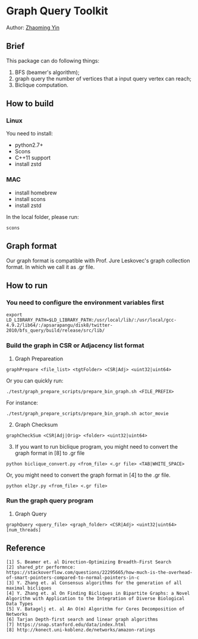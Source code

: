 # Graph Query Toolkit  
Author: [Zhaoming Yin](https://stplaydog.github.io/)  
  
## Brief  
This package can do following things:

1) BFS (beamer's algorithm);
2) graph query the number of vertices that a input query vertex can reach;
3) Biclique computation.
  
## How to build  
### Linux
You need to install:  
* python2.7+
* Scons
* C++11 support
* install zstd

### MAC
* install homebrew
* install scons
* install zstd
  
In the local folder, please run:
```
scons
```

## Graph format
Our graph format is compatible with Prof. Jure Leskovec's graph collection format.
In which we call it as .gr file.
  
## How to run
### You need to configure the environment variables first
```
export LD_LIBRARY_PATH=$LD_LIBRARY_PATH:/usr/local/lib/:/usr/local/gcc-4.9.2/lib64/:/apsarapangu/disk8/twitter-2010/bfs_query/build/release/src/lib/
```

### Build the graph in CSR or Adjacency list format  
  
1) Graph Prepareation
  
```
graphPrepare <file_list> <tgtFolder> <CSR|Adj> <uint32|uint64>
```

Or you can quickly run:
```
./test/graph_prepare_scripts/prepare_bin_graph.sh <FILE_PREFIX>
```

For instance:

```
./test/graph_prepare_scripts/prepare_bin_graph.sh actor_movie
```
  
2) Graph Checksum
```
graphCheckSum <CSR|Adj|Orig> <folder> <uint32|uint64>
```

3) If you want to run biclique program, you might need to convert the graph format in [8] to .gr file 

```
python biclique_convert.py <from_file> <.gr file> <TAB|WHITE_SPACE>
```

Or, you might need to convert the graph format in [4] to the .gr file.

```
python el2gr.py <from_file> <.gr file>
```
   
### Run the graph query program  

1) Graph Query 
```
graphQuery <query_file> <graph_folder> <CSR|Adj> <uint32|uint64> [num_threads]
```

  
## Reference 

```
[1] S. Beamer et. al Direction-Optimizing Breadth-First Search  
[2] shared_ptr performnce: https://stackoverflow.com/questions/22295665/how-much-is-the-overhead-of-smart-pointers-compared-to-normal-pointers-in-c
[3] Y. Zhang et. al Consensus algorithms for the generation of all maximal bicliques
[4] Y. Zhang et. al On Finding Bicliques in Bipartite Graphs: a Novel Algorithm with Application to the Integration of Diverse Biological Data Types
[5] V. Batagelj et. al An O(m) Algorithm for Cores Decomposition of Networks
[6] Tarjan Depth-first search and linear graph algorithms
[7] https://snap.stanford.edu/data/index.html
[8] http://konect.uni-koblenz.de/networks/amazon-ratings
```
